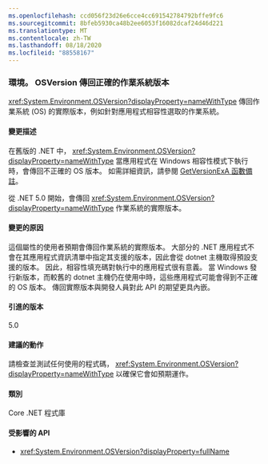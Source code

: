 ```yaml
---
ms.openlocfilehash: ccd056f23d26e6cce4cc691542784792bffe9fc6
ms.sourcegitcommit: 8bfeb5930ca48b2ee6053f16082dcaf24d46d221
ms.translationtype: MT
ms.contentlocale: zh-TW
ms.lasthandoff: 08/18/2020
ms.locfileid: "88558167"
---
```

### <a name="environmentosversion-returns-the-correct-operating-system-version"></a>環境。 OSVersion 傳回正確的作業系統版本

<xref:System.Environment.OSVersion?displayProperty=nameWithType> 傳回作業系統 (OS) 的實際版本，例如針對應用程式相容性選取的作業系統。

#### <a name="change-description"></a>變更描述

在舊版的 .NET 中， <xref:System.Environment.OSVersion?displayProperty=nameWithType> 當應用程式在 Windows 相容性模式下執行時，會傳回不正確的 OS 版本。 如需詳細資訊，請參閱 [GetVersionExA 函數備註](/windows/win32/api/sysinfoapi/nf-sysinfoapi-getversionexa#remarks)。

從 .NET 5.0 開始，會傳回 <xref:System.Environment.OSVersion?displayProperty=nameWithType> 作業系統的實際版本。

#### <a name="reason-for-change"></a>變更的原因

這個屬性的使用者預期會傳回作業系統的實際版本。 大部分的 .NET 應用程式不會在其應用程式資訊清單中指定其支援的版本，因此會從 dotnet 主機取得預設支援的版本。 因此，相容性填充碼對執行中的應用程式很有意義。 當 Windows 發行新版本，而較舊的 dotnet 主機仍在使用中時，這些應用程式可能會得到不正確的 OS 版本。 傳回實際版本與開發人員對此 API 的期望更具內嵌。

#### <a name="version-introduced"></a>引進的版本

5.0

#### <a name="recommended-action"></a>建議的動作

請檢查並測試任何使用的程式碼， <xref:System.Environment.OSVersion?displayProperty=nameWithType> 以確保它會如預期運作。

#### <a name="category"></a>類別

Core .NET 程式庫

#### <a name="affected-apis"></a>受影響的 API

- <xref:System.Environment.OSVersion?displayProperty=fullName>

<!--

#### Affected APIs

- `P:System.Environment.OSVersion`

-->
